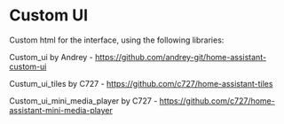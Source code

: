 # Custom UI

Custom html for the interface, using the following libraries:

Custom_ui by Andrey - https://github.com/andrey-git/home-assistant-custom-ui

Custum_ui_tiles by C727 - https://github.com/c727/home-assistant-tiles

Custom_ui_mini_media_player by C727 - https://github.com/c727/home-assistant-mini-media-player
